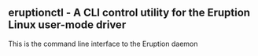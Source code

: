 ## eruptionctl - A CLI control utility for the Eruption Linux user-mode driver

This is the command line interface to the Eruption daemon
